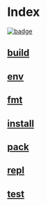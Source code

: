 # Index

[![badge](https://img.shields.io/endpoint.svg?url=https%3A%2F%2Fgezf7g7pd5.execute-api.ap-northeast-1.amazonaws.com%2Fdefault%2Fsource_up_to_date%3Fowner%3Derg-lang%26repos%3Derg%26ref%3Dmain%26path%3Ddoc/EN/tools/index.md%26commit_hash%3Dd15cbbf7b33df0f78a575cff9679d84c36ea3ab1)](https://gezf7g7pd5.execute-api.ap-northeast-1.amazonaws.com/default/source_up_to_date?owner=erg-lang&repos=erg&ref=main&path=doc/EN/tools/index.md&commit_hash=d15cbbf7b33df0f78a575cff9679d84c36ea3ab1)

## [build](./build.md)

## [env](./env.md)

## [fmt](./fmt.md)

## [install](./install.md)

## [pack](./pack.md)

## [repl](./repl.md)

## [test](./test.md)